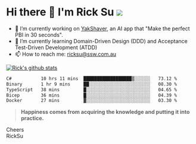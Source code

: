 # Hi there 👋 I'm Rick Su ![](https://komarev.com/ghpvc/?username=ricksu978)
<!--
**ricksu978/ricksu978** is a ✨ _special_ ✨ repository because its `README.md` (this file) appears on your GitHub profile.

Here are some ideas to get you started:
-->
- 🔭 I’m currently working on [YakShaver](https://yakshaver.ai/), an AI app that "Make the perfect PBI in 30 seconds".
- 🌱 I’m currently learning Domain-Driven Design (DDD) and Acceptance Test-Driven Development (ATDD)
- 📫 How to reach me: ricksu@ssw.com.au
<!--
- 👯 I’m looking to collaborate on ...
- 🤔 I’m looking for help with ...
- 💬 Ask me about ...
-->
<!--
- 😄 Pronouns: ...
- ⚡ Fun fact: ...
-->
[![Rick's github stats](https://github-readme-stats.vercel.app/api?username=ricksu978&theme=dark)](https://github.com/ricksu978/ricksu978)

<!--START_SECTION:waka-->

```txt
C#           10 hrs 11 mins  ██████████████████▒░░░░░░   73.12 %
Binary       1 hr 9 mins     ██░░░░░░░░░░░░░░░░░░░░░░░   08.30 %
TypeScript   38 mins         █░░░░░░░░░░░░░░░░░░░░░░░░   04.65 %
Bicep        36 mins         █░░░░░░░░░░░░░░░░░░░░░░░░   04.39 %
Docker       27 mins         ▓░░░░░░░░░░░░░░░░░░░░░░░░   03.30 %
```

<!--END_SECTION:waka-->

> **Happiness comes from acquiring the knowledge and putting it into practice.**

Cheers  
RickSu 
